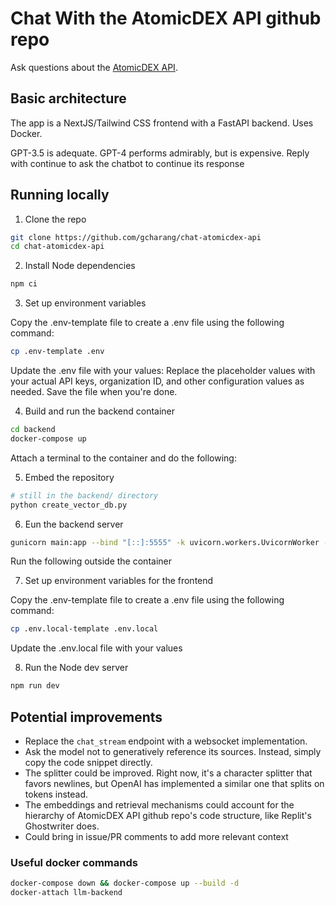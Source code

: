 # Chat With the AtomicDEX API github repo

Ask questions about the [AtomicDEX API](https://github.com/KomodoPlatform/atomicDEX-API).

## Basic architecture

The app is a NextJS/Tailwind CSS frontend with a FastAPI backend. Uses Docker.

GPT-3.5 is adequate. GPT-4 performs admirably, but is expensive. Reply with continue to ask the chatbot to continue its response

## Running locally

1. Clone the repo

```bash
git clone https://github.com/gcharang/chat-atomicdex-api
cd chat-atomicdex-api
```

2. Install Node dependencies

```bash
npm ci
```

3. Set up environment variables

Copy the .env-template file to create a .env file using the following command:

```bash
cp .env-template .env
```

Update the .env file with your values:
Replace the placeholder values with your actual API keys, organization ID, and other configuration values as needed. Save the file when you're done.

4. Build and run the backend container

```bash
cd backend
docker-compose up
```

Attach a terminal to the container and do the following:


5. Embed the repository

```bash
# still in the backend/ directory
python create_vector_db.py
```

6. Eun the backend server

```bash
gunicorn main:app --bind "[::]:5555" -k uvicorn.workers.UvicornWorker --reload
```

Run the following outside the container

7. Set up environment variables for the frontend

Copy the .env-template file to create a .env file using the following command:

```bash
cp .env.local-template .env.local
```

Update the .env.local file with your values


8. Run the Node dev server

```bash
npm run dev
```

## Potential improvements

- Replace the `chat_stream` endpoint with a websocket implementation.
- Ask the model not to generatively reference its sources. Instead, simply copy the code snippet directly.
- The splitter could be improved. Right now, it's a character splitter that favors newlines, but OpenAI has implemented a similar one that splits on tokens instead.
- The embeddings and retrieval mechanisms could account for the hierarchy of AtomicDEX API github repo's code structure, like Replit's Ghostwriter does.
- Could bring in issue/PR comments to add more relevant context

### Useful docker commands

```bash
docker-compose down && docker-compose up --build -d
docker-attach llm-backend
```